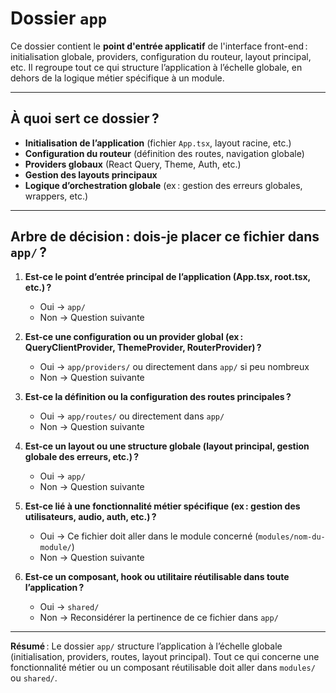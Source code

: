 # Dossier `app`

Ce dossier contient le **point d'entrée applicatif** de l'interface front-end : initialisation globale, providers, configuration du routeur, layout principal, etc.
Il regroupe tout ce qui structure l’application à l’échelle globale, en dehors de la logique métier spécifique à un module.

---

## À quoi sert ce dossier ?

- **Initialisation de l’application** (fichier `App.tsx`, layout racine, etc.)
- **Configuration du routeur** (définition des routes, navigation globale)
- **Providers globaux** (React Query, Theme, Auth, etc.)
- **Gestion des layouts principaux**
- **Logique d’orchestration globale** (ex : gestion des erreurs globales, wrappers, etc.)

---

## Arbre de décision : dois-je placer ce fichier dans `app/` ?

1. **Est-ce le point d’entrée principal de l’application (App.tsx, root.tsx, etc.) ?**
   - Oui → `app/`
   - Non → Question suivante

2. **Est-ce une configuration ou un provider global (ex : QueryClientProvider, ThemeProvider, RouterProvider) ?**
   - Oui → `app/providers/` ou directement dans `app/` si peu nombreux
   - Non → Question suivante

3. **Est-ce la définition ou la configuration des routes principales ?**
   - Oui → `app/routes/` ou directement dans `app/`
   - Non → Question suivante

4. **Est-ce un layout ou une structure globale (layout principal, gestion globale des erreurs, etc.) ?**
   - Oui → `app/`
   - Non → Question suivante

5. **Est-ce lié à une fonctionnalité métier spécifique (ex : gestion des utilisateurs, audio, auth, etc.) ?**
   - Oui → Ce fichier doit aller dans le module concerné (`modules/nom-du-module/`)
   - Non → Question suivante

6. **Est-ce un composant, hook ou utilitaire réutilisable dans toute l’application ?**
   - Oui → `shared/`
   - Non → Reconsidérer la pertinence de ce fichier dans `app/`

---

**Résumé** :
Le dossier `app/` structure l’application à l’échelle globale (initialisation, providers, routes, layout principal).
Tout ce qui concerne une fonctionnalité métier ou un composant réutilisable doit aller dans `modules/` ou `shared/`.

